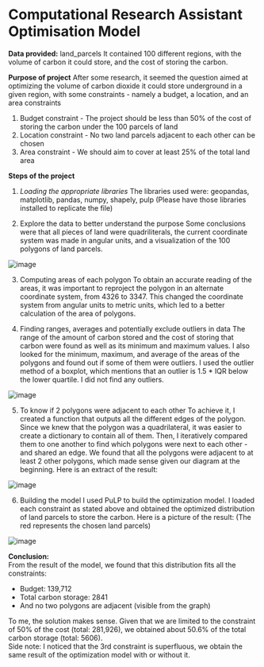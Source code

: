 # Computational Research Assistant Optimisation Model #

**Data provided:** land_parcels
It contained 100 different regions, with the volume of carbon it could store, and the cost of storing the carbon.

**Purpose of project**
After some research, it seemed the question aimed at optimizing the volume of carbon dioxide it could store underground in a given region, with some constraints - namely a budget, a location, and an area constraints
1. Budget constraint - The project should be less than 50% of the cost of storing the carbon under the 100 parcels of land
2. Location constraint - No two land parcels adjacent to each other can be chosen
3. Area constraint - We should aim to cover at least 25% of the total land area

**Steps of the project**
1. _Loading the appropriate libraries_
The libraries used were: geopandas, matplotlib, pandas, numpy, shapely, pulp
(Please have those libraries installed to replicate the file)

2. Explore the data to better understand the purpose
Some conclusions were that all pieces of land were quadriliterals, the current coordinate system was made in angular units, and a visualization of the 100 polygons of land parcels.
  
![image](https://github.com/user-attachments/assets/26074a4b-b616-442b-a9b2-dbab8c16afb1)

3. Computing areas of each polygon
To obtain an accurate reading of the areas, it was important to reproject the polygon in an alternate coordinate system, from 4326 to 3347.
This changed the coordinate system from angular units to metric units, which led to a better calculation of the area of polygons.

4. Finding ranges, averages and potentially exclude outliers in data
The range of the amount of carbon stored and the cost of storing that carbon were found as well as its minimum and maximum values.
I also looked for the minimum, maximum, and average of the areas of the polygons and found out if some of them were outliers.
I used the outlier method of a boxplot, which mentions that an outlier is 1.5 * IQR below the lower quartile. I did not find any outliers.
  
![image](https://github.com/user-attachments/assets/c046dce4-f59e-4499-a4f1-c1065932f352)

5. To know if 2 polygons were adjacent to each other
To achieve it, I created a function that outputs all the different edges of the polygon.
Since we knew that the polygon was a quadrilateral, it was easier to create a dictionary to contain all of them.
Then, I iteratively compared them to one another to find which polygons were next to each other - and shared an edge.
We found that all the polygons were adjacent to at least 2 other polygons, which made sense given our diagram at the beginning.
Here is an extract of the result:  

![image](https://github.com/user-attachments/assets/b4c040c6-8505-40c5-b098-9d5e9bffa176)

6. Building the model
I used PuLP to build the optimization model. I loaded each constraint as stated above and obtained the optimized distribution of land parcels to store the carbon.
Here is a picture of the result: (The red represents the chosen land parcels)
  
![image](https://github.com/user-attachments/assets/80e05fc6-d13d-41e1-affc-8228de0993c8)

**Conclusion:**  
From the result of the model, we found that this distribution fits all the constraints:
- Budget: 139,712
- Total carbon storage: 2841
- And no two polygons are adjacent (visible from the graph)

To me, the solution makes sense. Given that we are limited to the constraint of 50% of the cost (total: 281,926), we obtained about 50.6% of the total carbon storage (total: 5606).  
Side note: I noticed that the 3rd constraint is superfluous, we obtain the same result of the optimization model with or without it.

 
